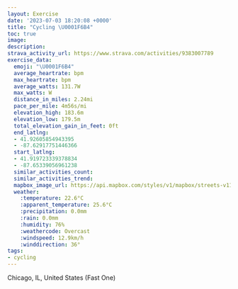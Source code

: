 ```yaml
---
layout: Exercise
date: '2023-07-03 18:20:08 +0000'
title: "Cycling \U0001F6B4"
toc: true
image:
description:
strava_activity_url: https://www.strava.com/activities/9383007789
exercise_data:
  emoji: "\U0001F6B4"
  average_heartrate: bpm
  max_heartrate: bpm
  average_watts: 131.7W
  max_watts: W
  distance_in_miles: 2.24mi
  pace_per_mile: 4m56s/mi
  elevation_high: 183.6m
  elevation_low: 179.5m
  total_elevation_gain_in_feet: 0ft
  end_latlng:
  - 41.92605854943395
  - -87.62917751446366
  start_latlng:
  - 41.919723339378834
  - -87.65339056961238
  similar_activities_count:
  similar_activities_trend:
  mapbox_image_url: https://api.mapbox.com/styles/v1/mapbox/streets-v11/static/path-5+787af2-1.0(u~z~Fhy~uOyAA%7BGFuC%3F%5DEGGAGKcEC%7BTDaAGwD%3FkEMyIAoFE%7BEC_RMuD%40gECuGCg%40UQ%5D_%40IW%40OFS%3FwAIsAAo%40D%5DNu%40%40WC%5BU_AFu%40%40aAa%40uFUqB),pin-s-s+e5b22e(-87.65349,41.92251),pin-s-f+89ae00(-87.63104,41.92620999999999)/auto/800x800?access_token=pk.eyJ1Ijoiam9zaGJlY2ttYW4iLCJhIjoiY205eWR2aDd1MWZ6djJrbXc4a3M0bWZleiJ9.XiG9OWkNcZk2QzjJbxLB4A
  weather:
    :temperature: 22.6°C
    :apparent_temperature: 25.6°C
    :precipitation: 0.0mm
    :rain: 0.0mm
    :humidity: 76%
    :weathercode: Overcast
    :windspeed: 12.9km/h
    :winddirection: 36°
tags:
- cycling
---
```

Chicago, IL, United States (Fast One)
